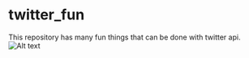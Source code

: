 # twitter_fun
This repository has many fun things that can be done with twitter api.
![Alt text](https://github.com/swetharam/twitter_fun/blob/master/README.md/to/C:/Users/Swetha/PycharmProjects/twitter_fun/twitter_fun.jpg"raw=true "output image")
